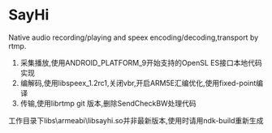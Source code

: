 SayHi
=====

Native audio recording/playing and speex encoding/decoding,transport by rtmp.

 1. 采集播放,使用ANDROID_PLATFORM_9开始支持的OpenSL ES接口本地代码实现
 2. 编解码,使用libspeex_1.2rc1,关闭vbr,开启ARM5E汇编优化,使用fixed-point编译
 3. 传输,使用librtmp git 版本,删除SendCheckBW处理代码

工作目录下libs\armeabi\libsayhi.so并非最新版本,使用时请用ndk-build重新生成